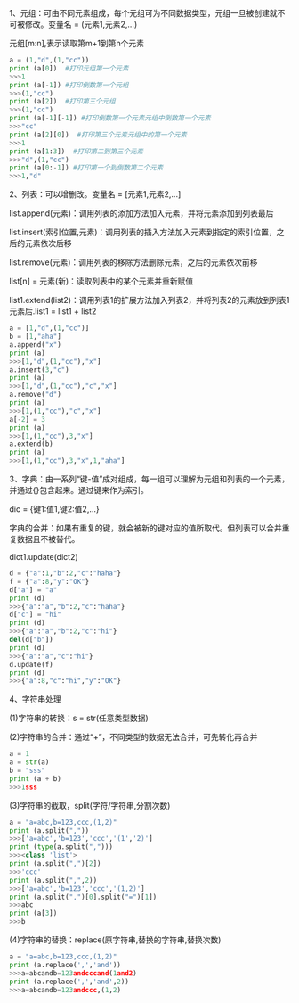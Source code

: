 1、元组：可由不同元素组成，每个元组可为不同数据类型，元组一旦被创建就不可被修改。变量名 = (元素1,元素2,...)

元组[m:n],表示读取第m+1到第n个元素
```python
a = (1,"d",(1,"cc"))
print (a[0])  #打印元组第一个元素 
>>>1
print (a[-1]) #打印倒数第一个元组
>>>(1,"cc")
print (a[2])  #打印第三个元组
>>>(1,"cc")
print (a[-1][-1]) #打印倒数第一个元素元组中倒数第一个元素
>>>"cc"
print (a[2][0])  #打印第三个元素元组中的第一个元素
>>>1
print (a[1:3])  #打印第二到第三个元素
>>>"d",(1,"cc")
print (a[0:-1]) #打印第一个到倒数第二个元素
>>>1,"d"
```
2、列表：可以增删改。变量名 = [元素1,元素2,...]

list.append(元素)：调用列表的添加方法加入元素，并将元素添加到列表最后

list.insert(索引位置,元素)：调用列表的插入方法加入元素到指定的索引位置，之后的元素依次后移

list.remove(元素)：调用列表的移除方法删除元素，之后的元素依次前移

list[n] = 元素(新)：读取列表中的某个元素并重新赋值

list1.extend(list2)：调用列表1的扩展方法加入列表2，并将列表2的元素放到列表1元素后.list1 = list1 + list2
```python
a = [1,"d",(1,"cc")]
b = [1,"aha"]
a.append("x")
print (a)
>>>[1,"d",(1,"cc"),"x"]
a.insert(3,"c")
print (a)
>>>[1,"d",(1,"cc"),"c","x"]
a.remove("d")
print (a)
>>>[1,(1,"cc"),"c","x"]
a[-2] = 3
print (a)
>>>[1,(1,"cc"),3,"x"]
a.extend(b)
print (a)
>>>[1,(1,"cc"),3,"x",1,"aha"]
```
3、字典：由一系列“键-值”成对组成，每一组可以理解为元组和列表的一个元素，并通过{}包含起来。通过键来作为索引。

dic = {键1:值1,键2:值2,...}

字典的合并：如果有重复的键，就会被新的键对应的值所取代。但列表可以合并重复数据且不被替代。

dict1.update(dict2)
```python
d = {"a":1,"b":2,"c":"haha"}
f = {"a":8,"y":"OK"}
d["a"] = "a"
print (d)
>>>{"a":"a","b":2,"c":"haha"}
d["c"] = "hi"
print (d)
>>>{"a":"a","b":2,"c":"hi"}
del(d["b"])
print (d)
>>>{"a":"a","c":"hi"}
d.update(f)
print (d)
>>>{"a":8,"c":"hi","y":"OK"}
```
4、字符串处理

(1)字符串的转换：s = str(任意类型数据)

(2)字符串的合并：通过“+”，不同类型的数据无法合并，可先转化再合并
```python
a = 1
a = str(a)
b = "sss"
print (a + b)
>>>1sss
```
(3)字符串的截取，split(字符/字符串,分割次数)
```python
a = "a=abc,b=123,ccc,(1,2)"
print (a.split(","))
>>>['a=abc','b=123','ccc','(1','2)']
print (type(a.split(",")))
>>><class 'list'>
print (a.split(",")[2])
>>>'ccc'
print (a.split(",",2))
>>>['a=abc','b=123','ccc','(1,2)']
print (a.split(",")[0].split("=")[1])
>>>abc
print (a[3])
>>>b
```
(4)字符串的替换：replace(原字符串,替换的字符串,替换次数)
```python
a = "a=abc,b=123,ccc,(1,2)"
print (a.replace(',','and'))
>>>a=abcandb=123andcccand(1and2)
print (a.replace(',','and',2))
>>>a=abcandb=123andccc,(1,2)
```

